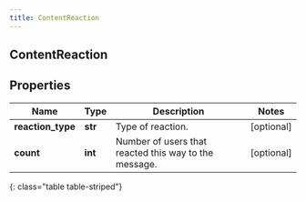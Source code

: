 ```yaml
---
title: ContentReaction
---
```

## ContentReaction

## Properties

|Name | Type | Description | Notes|
|------------ | ------------- | ------------- | -------------|
| **reaction_type** | **str** | Type of reaction. | [optional] |
| **count** | **int** | Number of users that reacted this way to the message. | [optional] |
{: class="table table-striped"}



